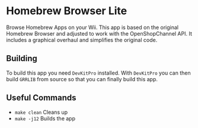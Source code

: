 # Homebrew Browser Lite

Browse Homebrew Apps on your Wii.
This app is based on the original Homebrew Browser and adjusted to work with the OpenShopChannel API.
It includes a graphical overhaul and simplifies the original code.

## Building

To build this app you need `DevKitPro` installed.
With `DevKitPro` you can then build `GRRLIB` from source so that you can finally build this app.

## Useful Commands
- `make clean` Cleans up
- `make -j12` Builds the app
